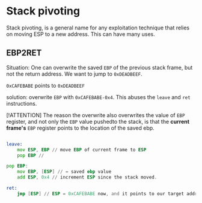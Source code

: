# Stack pivoting
Stack pivoting, is a general name for any exploitation technique that relies on moving ESP to a new address. This can have many uses.


## EBP2RET
Situation: One can overwrite the saved `EBP` of the previous stack frame, but not the return address. We want to jump to `0xDEADBEEF`. 

`0xCAFEBABE` points to `0xDEADBEEF`

solution: overwrite `EBP` with `0xCAFEBABE-0x4`. This abuses the `leave` and `ret` instructions.

[!ATTENTION] The reason the overwrite also overwrites the value of `EBP` register, and not only the `EBP` value pushedto the stack, is that the **current frame's**  `EBP` register points to the location of the saved ebp.  

```asm

leave:
    mov ESP, EBP // move EBP of current frame to ESP 
    pop EBP // 

pop EBP:
    mov EBP, [ESP] // = saved ebp value
    add ESP, 0x4 // increment ESP since the stack moved.

ret:
    jmp [ESP] // ESP = 0xCAFEBABE now, and it points to our target address.

```


